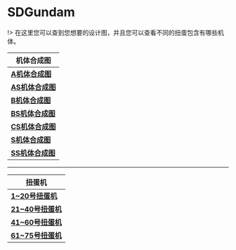# SDGundam

!> 在这里您可以查到您想要的设计图，并且您可以查看不同的扭蛋包含有哪些机体。

|**机体合成图**|
|---------------|
|**[A机体合成图](/aji)**|
|**[AS机体合成图](/asji)**|
|**[B机体合成图](/bji)**|
|**[BS机体合成图](/bsji)**|
|**[CS机体合成图](/csji)**|
|**[S机体合成图](/sji)**|
|**[SS机体合成图](/ssji)**|

----------------

|**扭蛋机**|
|---------------|
|**[1~20号扭蛋机](/aji)**|
|**[21~40号扭蛋机](/asji)**|
|**[41~60号扭蛋机](/bji)**|
|**[61~75号扭蛋机](/bsji)**|
